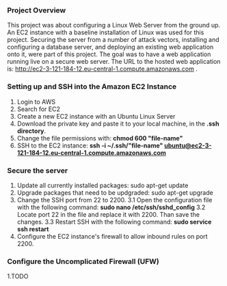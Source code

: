 ### Project Overview
This project was about configuring a Linux Web Server from the ground up. An EC2 instance with a baseline installation of Linux was used for this project. Securing the server from a number of attack vectors, installing and configuring a database server, and deploying an existing web application onto it, were part of this project. The goal was to have a web application running live on a secure web server. The URL to the hosted web application is: http://ec2-3-121-184-12.eu-central-1.compute.amazonaws.com .

### Setting up and SSH into the Amazon EC2 Instance
1. Login to AWS
2. Search for EC2
3. Create a new EC2 instance with an Ubuntu Linux Server
4. Download the private key and paste it to your local machine, in the **.ssh directory**.
5. Change the file permissions with: **chmod 600 "file-name"**
6. SSH to the EC2 instance: **ssh -i ~/.ssh/"file-name" ubuntu@ec2-3-121-184-12.eu-central-1.compute.amazonaws.com**

### Secure the server
1.  Update all currently installed packages: sudo apt-get update
2.  Upgrade packages that need to be updgraded: sudo apt-get upgrade
3.  Change the SSH port from 22 to 2200.
3.1 Open the configuration file with the following command: **sudo nano /etc/ssh/sshd_config**
3.2 Locate port 22 in the file and replace it with 2200. Than save the changes.
3.3 Restart SSH with the following command: **sudo service ssh restart**
4.  Configure the EC2 instance's firewall to allow inbound rules on port 2200.
 
### Configure the Uncomplicated Firewall (UFW)
1.TODO